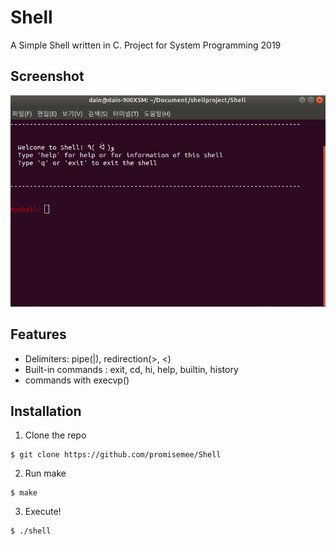  # Shell
 A Simple Shell written in C. Project for System Programming 2019

## Screenshot
 ![shell](./img/shell.png)


## Features
- Delimiters: pipe(|), redirection(>, <)
- Built-in commands : exit, cd, hi, help, builtin, history
- commands with execvp()

## Installation
1. Clone the repo
```
$ git clone https://github.com/promisemee/Shell
```
2. Run make
```
$ make
```
3. Execute!
```
$ ./shell
```
